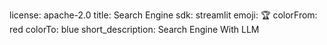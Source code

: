 license: apache-2.0
title: Search Engine
sdk: streamlit
emoji: 🏆
colorFrom: red
colorTo: blue
short_description: Search Engine With LLM
